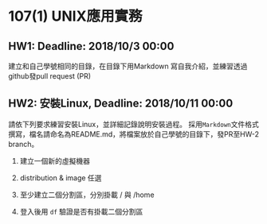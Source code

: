# 107(1) UNIX應用實務

## HW1: Deadline: 2018/10/3 00:00 
建立和自己學號相同的目錄，在目錄下用Markdown 寫自我介紹，並練習透過github發pull request (PR)


## HW2: 安裝Linux, Deadline: 2018/10/11 00:00 

請依下列要求練習安裝Linux，並詳細記錄說明安裝過程。
採用`Markdown`文件格式撰寫，檔名請命名為README.md，將檔案放於自己學號的目錄下，發PR至HW-2 branch。

1. 建立一個新的虛擬機器

2. distribution & image 任選

3. 至少建立二個分割區，分別掛載 / 與 /home

4. 登入後用 `df` 驗證是否有掛載二個分割區


